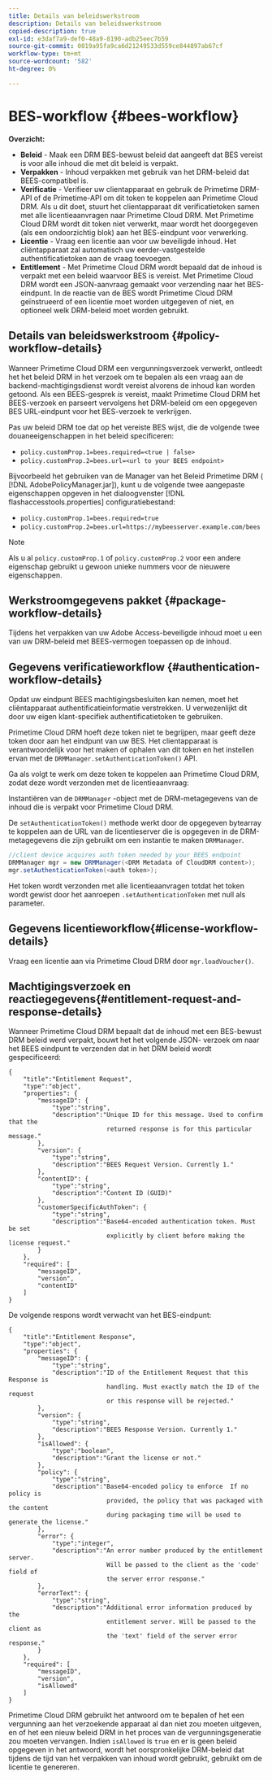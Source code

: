 ```yaml
---
title: Details van beleidswerkstroom
description: Details van beleidswerkstroom
copied-description: true
exl-id: e3daf7a9-def0-48a9-8190-adb25eec7b59
source-git-commit: 0019a95fa9ca6d21249533d559ce844897ab67cf
workflow-type: tm+mt
source-wordcount: '582'
ht-degree: 0%

---
```


# BES-workflow {#bees-workflow}

**Overzicht:**

* **Beleid** - Maak een DRM BES-bewust beleid dat aangeeft dat BES vereist is voor alle inhoud die met dit beleid is verpakt.
* **Verpakken** - Inhoud verpakken met gebruik van het DRM-beleid dat BEES-compatibel is.
* **Verificatie** - Verifieer uw clientapparaat en gebruik de Primetime DRM-API of de Primetime-API om dit token te koppelen aan Primetime Cloud DRM. Als u dit doet, stuurt het clientapparaat dit verificatietoken samen met alle licentieaanvragen naar Primetime Cloud DRM. Met Primetime Cloud DRM wordt dit token niet verwerkt, maar wordt het doorgegeven (als een ondoorzichtig blok) aan het BES-eindpunt voor verwerking.
* **Licentie** - Vraag een licentie aan voor uw beveiligde inhoud. Het cliëntapparaat zal automatisch uw eerder-vastgestelde authentificatietoken aan de vraag toevoegen.
* **Entitlement** - Met Primetime Cloud DRM wordt bepaald dat de inhoud is verpakt met een beleid waarvoor BES is vereist. Met Primetime Cloud DRM wordt een JSON-aanvraag gemaakt voor verzending naar het BES-eindpunt. In de reactie van de BES wordt Primetime Cloud DRM geïnstrueerd of een licentie moet worden uitgegeven of niet, en optioneel welk DRM-beleid moet worden gebruikt.

## Details van beleidswerkstroom {#policy-workflow-details}

Wanneer Primetime Cloud DRM een vergunningsverzoek verwerkt, ontleedt het het beleid DRM in het verzoek om te bepalen als een vraag aan de backend-machtigingsdienst wordt vereist alvorens de inhoud kan worden getoond. Als een BEES-gesprek *is* vereist, maakt Primetime Cloud DRM het BEES-verzoek en parseert vervolgens het DRM-beleid om een opgegeven BES URL-eindpunt voor het BES-verzoek te verkrijgen.

Pas uw beleid DRM toe dat op het vereiste BES wijst, die de volgende twee douaneeigenschappen in het beleid specificeren:

* `policy.customProp.1=bees.required=<true | false>`
* `policy.customProp.2=bees.url=<url to your BEES endpoint>`

<!--<a id="example_F617FC49A4824C0CB234C92E57D876D3"></a>-->

Bijvoorbeeld het gebruiken van de Manager van het Beleid Primetime DRM ( [!DNL AdobePolicyManager.jar]), kunt u de volgende twee aangepaste eigenschappen opgeven in het dialoogvenster [!DNL flashaccesstools.properties] configuratiebestand:

* `policy.customProp.1=bees.required=true`
* `policy.customProp.2=bees.url=https://mybeesserver.example.com/bees`

>[!NOTE]
>
>Als u al `policy.customProp.1` of `policy.customProp.2` voor een andere eigenschap gebruikt u gewoon unieke nummers voor de nieuwere eigenschappen.

## Werkstroomgegevens pakket {#package-workflow-details}

Tijdens het verpakken van uw Adobe Access-beveiligde inhoud moet u een van uw DRM-beleid met BEES-vermogen toepassen op de inhoud.

## Gegevens verificatieworkflow {#authentication-workflow-details}

Opdat uw eindpunt BEES machtigingsbesluiten kan nemen, moet het cliëntapparaat authentificatieinformatie verstrekken. U verwezenlijkt dit door uw eigen klant-specifiek authentificatietoken te gebruiken.

Primetime Cloud DRM hoeft deze token niet te begrijpen, maar geeft deze token door aan het eindpunt van uw BES. Het clientapparaat is verantwoordelijk voor het maken of ophalen van dit token en het instellen ervan met de `DRMManager.setAuthenticationToken()` API.

Ga als volgt te werk om deze token te koppelen aan Primetime Cloud DRM, zodat deze wordt verzonden met de licentieaanvraag:

Instantiëren van de `DRMManager` -object met de DRM-metagegevens van de inhoud die is verpakt voor Primetime Cloud DRM.

De `setAuthenticationToken()` methode werkt door de opgegeven bytearray te koppelen aan de URL van de licentieserver die is opgegeven in de DRM-metagegevens die zijn gebruikt om een instantie te maken `DRMManager`.

```java
//client device acquires auth token needed by your BEES endpoint  
DRMManager mgr = new DRMManager(<DRM Metadata of CloudDRM content>);  
mgr.setAuthenticationToken(<auth token>);
```

Het token wordt verzonden met alle licentieaanvragen totdat het token wordt gewist door het aanroepen `.setAuthenticationToken` met null als parameter.

## Gegevens licentieworkflow{#license-workflow-details}

Vraag een licentie aan via Primetime Cloud DRM door `mgr.loadVoucher()`.

## Machtigingsverzoek en reactiegegevens{#entitlement-request-and-response-details}

Wanneer Primetime Cloud DRM bepaalt dat de inhoud met een BES-bewust DRM beleid werd verpakt, bouwt het het volgende JSON- verzoek om naar het BEES eindpunt te verzenden dat in het DRM beleid wordt gespecificeerd:

```
{
    "title":"Entitlement Request",
    "type":"object",
    "properties": {
        "messageID": {
            "type":"string",
            "description":"Unique ID for this message. Used to confirm that the
                           returned response is for this particular message."
        },
        "version": {
            "type":"string",
            "description":"BEES Request Version. Currently 1."
        },
        "contentID": {
            "type":"string",
            "description":"Content ID (GUID)"
        },
        "customerSpecificAuthToken": {
            "type":"string",
            "description":"Base64-encoded authentication token. Must be set
                           explicitly by client before making the license request."
        }
    },
    "required": [
        "messageID",
        "version",
        "contentID"
    ]
}
```

De volgende respons wordt verwacht van het BES-eindpunt:

```
{
    "title":"Entitlement Response",
    "type":"object",
    "properties": {
        "messageID": {
            "type":"string",
            "description":"ID of the Entitlement Request that this Response is
                           handling. Must exactly match the ID of the request
                           or this response will be rejected."
        },
        "version": {
            "type":"string",
            "description":"BEES Response Version. Currently 1."
        },
        "isAllowed": {
            "type":"boolean",
            "description":"Grant the license or not."
        },
        "policy": {
            "type":"string",
            "description":"Base64-encoded policy to enforce  If no policy is
                           provided, the policy that was packaged with the content
                           during packaging time will be used to generate the license."
        },
        "error": {
            "type":"integer",
            "description":"An error number produced by the entitlement server.
                           Will be passed to the client as the 'code' field of
                           the server error response."
        },
        "errorText": {
            "type":"string",
            "description":"Additional error information produced by the
                           entitlement server. Will be passed to the client as
                           the 'text' field of the server error response."
        }
    },
    "required": [
        "messageID",
        "version",
        "isAllowed"
    ]
}
```

Primetime Cloud DRM gebruikt het antwoord om te bepalen of het een vergunning aan het verzoekende apparaat al dan niet zou moeten uitgeven, en of het een nieuw beleid DRM in het proces van de vergunningsgeneratie zou moeten vervangen. Indien `isAllowed` is `true` en er is geen beleid opgegeven in het antwoord, wordt het oorspronkelijke DRM-beleid dat tijdens de tijd van het verpakken van inhoud wordt gebruikt, gebruikt om de licentie te genereren.
